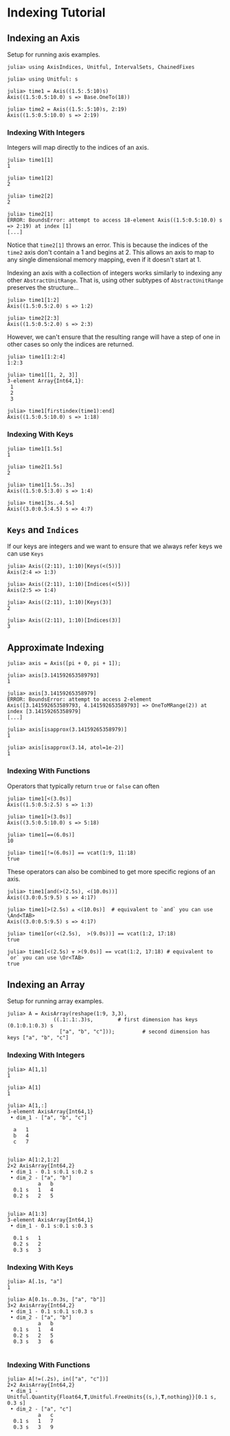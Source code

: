 # Indexing Tutorial

## Indexing an Axis

Setup for running axis examples.
```jldoctest indexing_examples
julia> using AxisIndices, Unitful, IntervalSets, ChainedFixes

julia> using Unitful: s

julia> time1 = Axis((1.5:.5:10)s)
Axis((1.5:0.5:10.0) s => Base.OneTo(18))

julia> time2 = Axis((1.5:.5:10)s, 2:19)
Axis((1.5:0.5:10.0) s => 2:19)
```

### Indexing With Integers

Integers will map directly to the indices of an axis.
```jldoctest indexing_examples
julia> time1[1]
1

julia> time1[2]
2

julia> time2[2]
2

julia> time2[1]
ERROR: BoundsError: attempt to access 18-element Axis((1.5:0.5:10.0) s => 2:19) at index [1]
[...]
```
Notice that `time2[1]` throws an error.
This is because the indices of the `time2` axis don't contain a 1 and begins at 2.
This allows an axis to map to any single dimensional memory mapping, even if it doesn't start at 1.

Indexing an axis with a collection of integers works similarly to indexing any other `AbstractUnitRange`.
That is, using other subtypes of `AbstractUnitRange` preserves the structure...
```jldoctest indexing_examples
julia> time1[1:2]
Axis((1.5:0.5:2.0) s => 1:2)

julia> time2[2:3]
Axis((1.5:0.5:2.0) s => 2:3)
```

However, we can't ensure that the resulting range will have a step of one in other cases so only the indices are returned.
```jldoctest indexing_examples
julia> time1[1:2:4]
1:2:3

julia> time1[[1, 2, 3]]
3-element Array{Int64,1}:
 1
 2
 3

julia> time1[firstindex(time1):end]
Axis((1.5:0.5:10.0) s => 1:18)

```

### Indexing With Keys

```jldoctest indexing_examples
julia> time1[1.5s]
1

julia> time2[1.5s]
2
```

```jldoctest indexing_examples
julia> time1[1.5s..3s]
Axis((1.5:0.5:3.0) s => 1:4)

julia> time1[3s..4.5s]
Axis((3.0:0.5:4.5) s => 4:7)
```

## `Keys` and `Indices`

If our keys are integers and we want to ensure that we always refer keys we can use `Keys`
```jldoctest indexing_examples
julia> Axis((2:11), 1:10)[Keys(<(5))]
Axis(2:4 => 1:3)

julia> Axis((2:11), 1:10)[Indices(<(5))]
Axis(2:5 => 1:4)

julia> Axis((2:11), 1:10)[Keys(3)]
2

julia> Axis((2:11), 1:10)[Indices(3)]
3

```

## Approximate Indexing

```jldoctest indexing_examples
julia> axis = Axis([pi + 0, pi + 1]);

julia> axis[3.141592653589793]
1

julia> axis[3.14159265358979]
ERROR: BoundsError: attempt to access 2-element Axis([3.141592653589793, 4.141592653589793] => OneToMRange(2)) at index [3.14159265358979]
[...]

julia> axis[isapprox(3.14159265358979)]
1

julia> axis[isapprox(3.14, atol=1e-2)]
1
```

### Indexing With Functions

Operators that typically return `true` or `false` can often 
```jldoctest indexing_examples
julia> time1[<(3.0s)]
Axis((1.5:0.5:2.5) s => 1:3)

julia> time1[>(3.0s)]
Axis((3.5:0.5:10.0) s => 5:18)

julia> time1[==(6.0s)]
10

julia> time1[!=(6.0s)] == vcat(1:9, 11:18)
true
```

These operators can also be combined to get more specific regions of an axis.
```jldoctest indexing_examples
julia> time1[and(>(2.5s), <(10.0s))]
Axis((3.0:0.5:9.5) s => 4:17)

julia> time1[>(2.5s) ⩓ <(10.0s)]  # equivalent to `and` you can use \And<TAB>
Axis((3.0:0.5:9.5) s => 4:17)

julia> time1[or(<(2.5s),  >(9.0s))] == vcat(1:2, 17:18)
true

julia> time1[<(2.5s) ⩔ >(9.0s)] == vcat(1:2, 17:18) # equivalent to `or` you can use \Or<TAB>
true

```

## Indexing an Array

Setup for running array examples.
```jldoctest indexing_examples
julia> A = AxisArray(reshape(1:9, 3,3),
               ((.1:.1:.3)s,        # first dimension has keys (0.1:0.1:0.3) s
                 ["a", "b", "c"]));         # second dimension has keys ["a", "b", "c"]
```

### Indexing With Integers

```jldoctest indexing_examples
julia> A[1,1]
1

julia> A[1]
1
```

```jldoctest indexing_examples
julia> A[1,:]
3-element AxisArray{Int64,1}
 • dim_1 - ["a", "b", "c"]

  a   1
  b   4
  c   7


julia> A[1:2,1:2]
2×2 AxisArray{Int64,2}
 • dim_1 - 0.1 s:0.1 s:0.2 s
 • dim_2 - ["a", "b"]
          a   b
  0.1 s   1   4
  0.2 s   2   5


julia> A[1:3]
3-element AxisArray{Int64,1}
 • dim_1 - 0.1 s:0.1 s:0.3 s

  0.1 s   1
  0.2 s   2
  0.3 s   3

```

### Indexing With Keys

```jldoctest indexing_examples
julia> A[.1s, "a"]
1

julia> A[0.1s..0.3s, ["a", "b"]]
3×2 AxisArray{Int64,2}
 • dim_1 - 0.1 s:0.1 s:0.3 s
 • dim_2 - ["a", "b"]
          a   b
  0.1 s   1   4
  0.2 s   2   5
  0.3 s   3   6


```

### Indexing With Functions

```jldoctest indexing_examples
julia> A[!=(.2s), in(["a", "c"])]
2×2 AxisArray{Int64,2}
 • dim_1 - Unitful.Quantity{Float64,𝐓,Unitful.FreeUnits{(s,),𝐓,nothing}}[0.1 s, 0.3 s]
 • dim_2 - ["a", "c"]
          a   c
  0.1 s   1   7
  0.3 s   3   9

```

